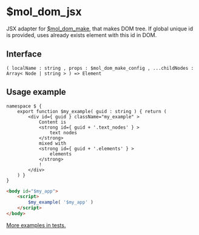 # $mol_dom_jsx

JSX adapter for [$mol_dom_make](../make), that makes DOM tree. If global unique id is provided, uses already exists element with this id in DOM.

## Interface

```
( localName : string , props : $mol_dom_make_config , ...childNodes : Array< Node | string > ) => Element
```

## Usage example

```tsx
namespace $ {
	export function $my_example( guid : string ) { return (
		<div id={ guid } className="my_example" >
			Content is
			<strong id={ guid + '.text_nodes' } >
				text nodes
			</strong>
			mixed with
			<strong id={ guid + '.elements' } >
				elements
			</strong>
			!
		</div>
	) }
}
```

```html
<body id="$my_app">
	<script>
		$my_example( '$my_app' )
	</script>
</body>
```

[More examples in tests.](jsx.test.tsx)
